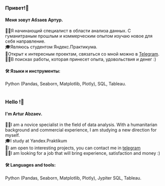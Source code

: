 ### Привет!👋 
#### Меня зовут Абзаев Артур.
🙋‍♂️Я начинающий специалист в области анализа данных.
С гуманитраным прошлым и коммерческим опытом изучаю новое для себя направление.
<br>🎓Являюсь студентом Яндекс.Практикума.
<br>👐Открыт к интересным проектам, связаться со мной можно в [Telegram](https://t.me/aabzaev).
<br>👷‍♂️В поисках работы, которая принесет опыта, удовольствия и денег :)
#### 🛠 Языки и инструменты:
Python (Pandas, Seaborn, Matplotlib, Plotly), SQL, Tableau.
<br>
<br>
### Hello !👋 
#### I'm Artur Abzaev.
🙋‍♂️I am a novice specialist in the field of data analysis.
With a humanitarian background and commercial experience, I am studying a new direction for myself.
<br>🎓I study at Yandex.Praktikum
<br>👐I am open to interesting projects, you can contact me in [telegram](https://t.me/aabzaev )
<br>👷‍♂️I am looking for a job that will bring experience, satisfaction and money :)


#### 🛠 Languages and tools:
Python (Pandas, Seaborn, Matplotlib, Plotly), Jypiter SQL, Tableau.

<!---
Abzaev/Abzaev is a ✨ special ✨ repository because its `README.md` (this file) appears on your GitHub profile.
You can click the Preview link to take a look at your changes.
--->
